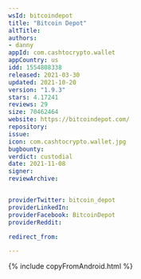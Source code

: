 ```yaml
---
wsId: bitcoindepot
title: "Bitcoin Depot"
altTitle: 
authors:
- danny
appId: com.cashtocrypto.wallet
appCountry: us
idd: 1554808338
released: 2021-03-30
updated: 2021-10-20
version: "1.9.3"
stars: 4.17241
reviews: 29
size: 70462464
website: https://bitcoindepot.com/
repository: 
issue: 
icon: com.cashtocrypto.wallet.jpg
bugbounty: 
verdict: custodial
date: 2021-11-08
signer: 
reviewArchive:


providerTwitter: bitcoin_depot
providerLinkedIn: 
providerFacebook: BitcoinDepot
providerReddit: 

redirect_from:

---
```

{% include copyFromAndroid.html %}
